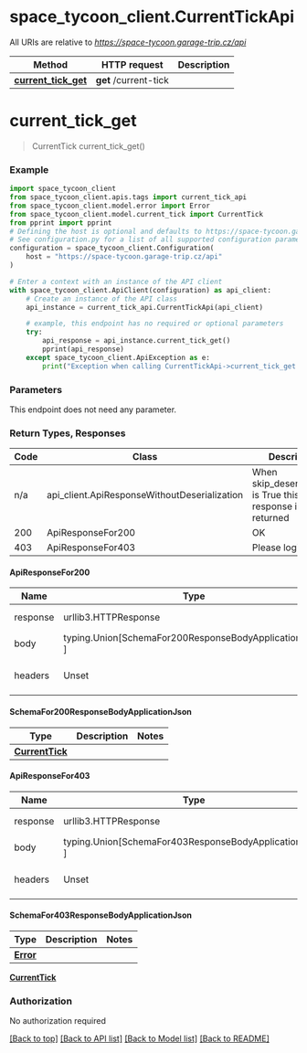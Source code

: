 # space_tycoon_client.CurrentTickApi

All URIs are relative to *https://space-tycoon.garage-trip.cz/api*

Method | HTTP request | Description
------------- | ------------- | -------------
[**current_tick_get**](CurrentTickApi.md#current_tick_get) | **get** /current-tick | 

# **current_tick_get**
> CurrentTick current_tick_get()



### Example

```python
import space_tycoon_client
from space_tycoon_client.apis.tags import current_tick_api
from space_tycoon_client.model.error import Error
from space_tycoon_client.model.current_tick import CurrentTick
from pprint import pprint
# Defining the host is optional and defaults to https://space-tycoon.garage-trip.cz/api
# See configuration.py for a list of all supported configuration parameters.
configuration = space_tycoon_client.Configuration(
    host = "https://space-tycoon.garage-trip.cz/api"
)

# Enter a context with an instance of the API client
with space_tycoon_client.ApiClient(configuration) as api_client:
    # Create an instance of the API class
    api_instance = current_tick_api.CurrentTickApi(api_client)

    # example, this endpoint has no required or optional parameters
    try:
        api_response = api_instance.current_tick_get()
        pprint(api_response)
    except space_tycoon_client.ApiException as e:
        print("Exception when calling CurrentTickApi->current_tick_get: %s\n" % e)
```
### Parameters
This endpoint does not need any parameter.

### Return Types, Responses

Code | Class | Description
------------- | ------------- | -------------
n/a | api_client.ApiResponseWithoutDeserialization | When skip_deserialization is True this response is returned
200 | ApiResponseFor200 | OK
403 | ApiResponseFor403 | Please login again

#### ApiResponseFor200
Name | Type | Description  | Notes
------------- | ------------- | ------------- | -------------
response | urllib3.HTTPResponse | Raw response |
body | typing.Union[SchemaFor200ResponseBodyApplicationJson, ] |  |
headers | Unset | headers were not defined |

#### SchemaFor200ResponseBodyApplicationJson
Type | Description  | Notes
------------- | ------------- | -------------
[**CurrentTick**](CurrentTick.md) |  | 


#### ApiResponseFor403
Name | Type | Description  | Notes
------------- | ------------- | ------------- | -------------
response | urllib3.HTTPResponse | Raw response |
body | typing.Union[SchemaFor403ResponseBodyApplicationJson, ] |  |
headers | Unset | headers were not defined |

#### SchemaFor403ResponseBodyApplicationJson
Type | Description  | Notes
------------- | ------------- | -------------
[**Error**](Error.md) |  | 



[**CurrentTick**](CurrentTick.md)

### Authorization

No authorization required

[[Back to top]](#) [[Back to API list]](../README.md#documentation-for-api-endpoints) [[Back to Model list]](../README.md#documentation-for-models) [[Back to README]](../README.md)


